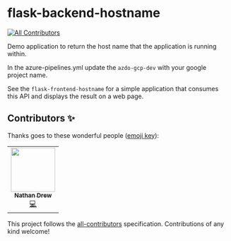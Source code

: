 # flask-backend-hostname
<!-- ALL-CONTRIBUTORS-BADGE:START - Do not remove or modify this section -->
[![All Contributors](https://img.shields.io/badge/all_contributors-1-orange.svg?style=flat-square)](#contributors-)
<!-- ALL-CONTRIBUTORS-BADGE:END -->
Demo application to return the host name that the application is running  
within.

In the azure-pipelines.yml update the `azdo-gcp-dev` with your google  
project name.

See the `flask-frontend-hostname` for a simple application that consumes
this API and displays the result on a web page.
## Contributors ✨

Thanks goes to these wonderful people ([emoji key](https://allcontributors.org/docs/en/emoji-key)):

<!-- ALL-CONTRIBUTORS-LIST:START - Do not remove or modify this section -->
<!-- prettier-ignore-start -->
<!-- markdownlint-disable -->
<table>
  <tr>
    <td align="center"><a href="http://www.nathandrew.org"><img src="https://avatars1.githubusercontent.com/u/1035229?v=4?s=100" width="100px;" alt=""/><br /><sub><b>Nathan Drew</b></sub></a><br /><a href="https://github.com/NaffanDroo/flask-backend-hostname/commits?author=NaffanDroo" title="Code">💻</a></td>
  </tr>
</table>

<!-- markdownlint-restore -->
<!-- prettier-ignore-end -->

<!-- ALL-CONTRIBUTORS-LIST:END -->

This project follows the [all-contributors](https://github.com/all-contributors/all-contributors) specification. Contributions of any kind welcome!

